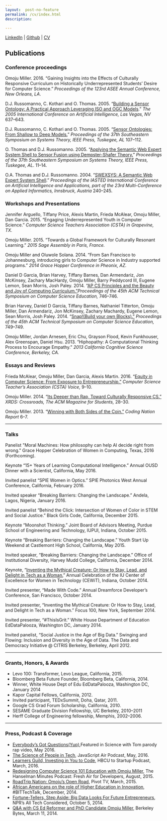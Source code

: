 ```yaml
---
layout:  post-no-feature
permalink: /cv/index.html
description:

---
```


<a href="https://www.linkedin.com/in/omojumiller" class="download" title="LinkedIn">LinkedIn</a> |
<a href="https://github.com/omoju">Github</a> |
[CV](http://omojumiller.com/Omoju_Miller_MasterCV_2016.pdf)


## Publications

### Conference proceedings


Omoju Miller. 2016. “Gaining Insights into the Effects of Culturally Responsive Curriculum on Historically Underrepresented Students’ Desire for Computer Science.” *Proceedings of the 123rd ASEE Annual Conference, New Orleans, LA*.

D.J. Russomanno, C. Kothari and O. Thomas. 2005. “[Building a Sensor Ontology: A Practical Approach Leveraging ISO and OGC Models](https://scholar.google.com/citations?view_op=view_citation&hl=en&user=E7z_wrwAAAAJ&sortby=pubdate&citation_for_view=E7z_wrwAAAAJ:u5HHmVD_uO8C).” *The 2005 International Conference on Artificial Intelligence, Las Vegas, NV* 637–643.

D.J. Russomanno, C. Kothari and O. Thomas. 2005. “[Sensor Ontologies: From Shallow to Deep Models.](https://scholar.google.com/citations?view_op=view_citation&hl=en&user=E7z_wrwAAAAJ&citation_for_view=E7z_wrwAAAAJ:u-x6o8ySG0sC)” *Proceedings of the 37th Southeastern Symposium on Systems Theory, IEEE
Press, Tuskegee, AL* 107–112.

O. Thomas and D.J. Russomanno. 2005. “[Applying the Semantic Web Expert System Shell to Sensor Fusion using Dempster-Shafer Theory.](http://scholar.google.com/citations?view_op=view_citation&hl=en&user=E7z_wrwAAAAJ&citation_for_view=E7z_wrwAAAAJ:d1gkVwhDpl0C)” *Proceedings of the 37th Southeastern Symposium on Systems Theory, IEEE Press, Tuskegee, AL*. 11–14.

O.A. Thomas and D.J. Russomanno. 2004. “[SWEXSYS: A Semantic Web Expert System Shell](http://scholar.google.com/citations?view_op=view_citation&hl=en&user=E7z_wrwAAAAJ&citation_for_view=E7z_wrwAAAAJ:2osOgNQ5qMEC).” *Proceedings of the IASTED International Conference on Artificial Intelligence and Applications, part of the 23rd Multi-Conference on Applied Informatics, Innsbruck, Austria* 240–245.

### Workshops and Presentations

Jennifer Arguello, Tiffany Price, Alexis Martin, Frieda McAlear, Omoju Miller, Dan Garcia. 2015. “Engaging Underrepresented Youth in Computer Science.” *Computer Science Teachers Association (CSTA) in Grapevine, TX.*

Omoju Miller. 2015. “Towards a Global Framework for Culturally Resonant Learning.” *2015 Sage Assembly in Paris, France.*

Omoju Miller and Oluwole Solana. 2014. “From San Francisco to
Johannesburg, introducing girls to Computer Science in Industry
supported programs.” *2014 Grace Hopper Conference in Pheonix, AZ.*

Daniel D Garcia, Brian Harvey, Tiffany Barnes, Dan Armendariz, Jon McKinsey, Zachary MacHardy, Omoju Miller, Barry Peddycord III, Eugene Lemon, Sean Morris, Josh Paley. 2014. “[AP CS Principles and the Beauty and Joy of Computing Curriculum.”](http://dl.acm.org/citation.cfm?id=2539026)*Proceedings of the 45th ACM Technical Symposium on Computer Science Education,* 746–746.

Brian Harvey, Daniel D Garcia, Tiffany Barnes, Nathaniel Titterton, Omoju Miller, Dan Armendariz, Jon McKinsey, Zachary Machardy, Eugene Lemon, Sean Morris, Josh Paley. 2014. “[Snap!(Build your own Blocks).”](http://dl.acm.org/citation.cfm?id=2539022) *Proceedings of the 45th ACM Technical Symposium on Computer Science Education,* 749–749.

Omoju Miller, Jordan Arnesen, Eric Chu, Grayson Flood, Kevin Funkhouser, Alex Greenspan, Daniel Hsu. 2013. “Hiphopathy: A Computational Thinking Process to Encourage Empathy.” *2013 California Cognitive Science Conference, Berkeley, CA.*

### Essays and Reviews

Frieda McAlear, Omoju Miller, Dan Garcia, Alexis Martin. 2016. “[Equity in Computer Science: From Exposure to Entrepreneurship.”](http://www.csta.acm.org/Communications/sub/CSTAVoice_Files/csta_voice_01_2016.pdf) *Computer Science Teacher’s Association (CSTA) Voice,* 9–10.

Omoju Miller. 2014. “[Its Deeper than Rap, Toward Culturally Responsive CS.” ](http://dl.acm.org/citation.cfm?id=2604994)*XRDS: Crossroads, The ACM Magazine for Students,* 28–30.

Omoju Miller. 2013. “[Winning with Both Sides of the Coin.”](http://kaporcenter.org/wp-content/uploads/2013/10/Kapor_CodingLandscape_R3.pdf) *Coding Nation Report* 6–7.

---

### Talks

Panelist "Moral Machines: How philosophy can help AI decide right from wrong." Grace Hopper Celebration of Women in Computing, Texas, 2016 (Forthcoming).

Keynote “15+ Years of Learning Computational Intelligence.” Annual OUSD Dinner with a Scientist, California, May 2016.

Invited panelist “SPIE Women in Optics.” SPIE Photonics West Annual Conference, California, February 2016.

Invited speaker “Breaking Barriers: Changing the Landscape.” Andela, Lagos, Nigeria, January 2016.

Invited panelist “Behind the Click: Intersection of Women of Color in STEM and Social Justice.” Black Girls Code, California, December 2015.

Keynote “Moonshot Thinking.” Joint Board of Advisors Meeting, Purdue School of Engineering and Technology, IUPUI, Indiana, October 2015.

Keynote “Breaking Barriers: Changing the Landscape.” Youth Start Up Weekend at Castlemont High School, California, May 2015.

Invited speaker, “Breaking Barriers: Changing the Landscape.” Office of Institutional Diversity, Harvey Mudd College, California, December 2014.

Keynote, “[Inventing the Mythical Creature: Or How to Stay, Lead, and Delight in Tech as a Woman.](https://www.youtube.com/watch?v=owXez6sIRbY&ab_channel=IUCEWIT)” Annual Celebration of the IU Center of Excellence for Women in Technology (CEWiT), Indiana, October 2014.

Invited presenter, “Made With Code.” Annual Dreamforce Developer’s Conference, San Francisco, October 2014.

Invited presenter, “Inventing the Mythical Creature: Or How to Stay, Lead, and Delight in Tech as a Woman.” Focus 100, New York, September 2014.

Invited presenter, “#ThisIsGrit.” White House Department of Education EdDataPalooza, Washington DC, January 2014.

Invited panelist, “Social Justice in the Age of Big Data.” Swinging and Flowing: Inclusion and Diversity in the Age of Data. The Data and Democracy Initiative @ CITRIS Berkeley, Berkeley, April 2012.

---

### Grants, Honors, & Awards

- Levo 100: Transformer, Levo League, California, 2015.
- Bloomberg Beta Future Founder, Bloomberg Beta, California, 2014.
- Winner, White House Dept of Edu EdDataPalooza, Washington DC, January 2014
- Kapor Capital Fellows, California, 2012.
- Invited participant, TEDxSummit, Doha, Qatar, 2011.
- Google CS Grad Forum Scholarship, California, 2010.
- SESAME Graduate Division Fellowship, UC Berkeley, 2010–2011
- Herff College of Engineering fellowship, Memphis, 2002–2006.

---

### Press, Podcast & Coverage

- [Everybody’s Got Questions(Yup)](https://www.youtube.com/watch?v=q5mmE05e82I&ab_channel=ScienceWithTom),Featured in Science with Tom parody rap video, May 2016.
- [The Science of People in Tech](http://audio.javascriptair.com/e/022-jsair-the-science-of-people-in-tech-with-kate-edwards-omoju-miller-and-steve-andrews/), JavaScript Air Podcast, May, 2016.
- [Learners Guild, Investing in You to Code,](https://www.youtube.com/watch?v=T0wQRr4RuqM&ab_channel=HBCUtoStartup) HBCU to Startup Podcast, March, 2016.
- [Redesigning Computer Science 101 Education with Omoju Miller](http://hanselminutes.com/488/redesigning-computer-science-101-education-with-omoju-miller), The Hanselman Minutes Podcast: Fresh Air for Developers, August, 2015.
- [RoadTrip Nation: Omoju’s Open Road](http://roadtripnation.com/leader/omoju-miller), Pivot TV, March, 2015.
- [African Americans on the role of Higher Education in Innovation](https://www.blacksintechnology.net/the-road-to-50-podcast-african-americans-on-the-role-of-higher-education-in-innovation/), #BITTechTalk, December, 2014.
- [Fortune-Tellers, Step Aside: Big Data Looks For Future Entrepreneurs](http://www.npr.org/sections/alltechconsidered/2014/10/05/351851015/fortune-tellers-step-aside-big-data-looks-for-future-entrepreneurs), NPR’s All Tech Considered, October 5, 2014.
- [Q&A with CS Ed Reformer and PhD Candidate Omoju Miller](http://best.berkeley.edu/2015/03/11/best-labber-in-berkeley-byte-qa-with-cs-ed-reformer-and-phd-candidate-omoju-miller/), Berkeley Bytes, March 11, 2014.

